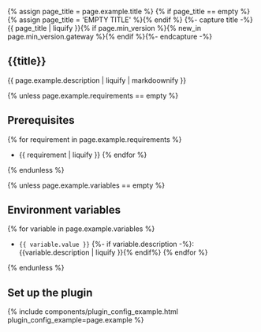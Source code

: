 
{% assign page_title = page.example.title %}
{% if page_title == empty %}{% assign page_title = 'EMPTY TITLE' %}{% endif %}
{%- capture title -%}{{ page_title | liquify }}{% if page.min_version %}{% new_in page.min_version.gateway %}{% endif %}{%- endcapture -%}

## {{title}}

{{ page.example.description | liquify | markdoownify }}

{% unless page.example.requirements == empty %}

## Prerequisites

{% for requirement in page.example.requirements %}
* {{ requirement | liquify }}
{% endfor %}

{% endunless %}

{% unless page.example.variables == empty %}

## Environment variables

{% for variable in page.example.variables %}
* `{{ variable.value }}` {%- if variable.description -%}: {{variable.description | liquify }}{% endif%}
{% endfor %}

{% endunless %}

## Set up the plugin

{% include components/plugin_config_example.html plugin_config_example=page.example %}
